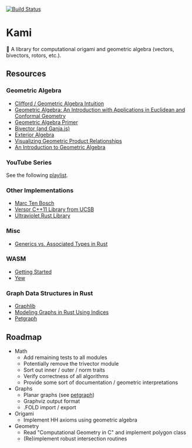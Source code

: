 [![Build Status](https://travis-ci.org/mwalczyk/kami.svg?branch=master)](https://travis-ci.org/github/mwalczyk/kami) 

# Kami

🦢 A library for computational origami and geometric algebra (vectors, bivectors, rotors, etc.).

## Resources

### Geometric Algebra
- [Clifford / Geometric Algebra Intuition](https://www.euclideanspace.com/maths/algebra/clifford/index.htm)
- [Geometric Algebra: An Introduction with Applications in Euclidean and Conformal Geometry](https://scholarworks.sjsu.edu/cgi/viewcontent.cgi?article=7943&context=etd_theses)
- [Geometric Algebra Primer](http://www.jaapsuter.com/geometric-algebra.pdf)
- [Bivector (and Ganja.js)](https://bivector.net/doc.html)
- [Exterior Algebra](https://en.wikipedia.org/wiki/Exterior_algebra)
- [Visualizing Geometric Product Relationships](https://www.shapeoperator.com/2019/01/07/relating-dot-wedge/)
- [An Introduction to Geometric Algebra](https://bitworking.org/news/ga/2d/)

### YouTube Series
See the following [playlist](https://www.youtube.com/playlist?list=PLpzmRsG7u_gqaTo_vEseQ7U8KFvtiJY4K).

### Other Implementations
- [Marc Ten Bosch](https://marctenbosch.com/quaternions/code.htm)
- [Versor C++11 Library from UCSB](http://versor.mat.ucsb.edu/)
- [Ultraviolet Rust Library](https://github.com/termhn/ultraviolet)

### Misc
- [Generics vs. Associated Types in Rust](https://stackoverflow.com/questions/32059370/when-is-it-appropriate-to-use-an-associated-type-versus-a-generic-type)

### WASM
- [Getting Started](https://dev.to/sendilkumarn/rust-and-webassembly-for-the-masses-wasm-pack-3d6p)
- [Yew](https://yew.rs/docs/)


### Graph Data Structures in Rust 
- [Graphlib](https://github.com/purpleprotocol/graphlib)
- [Modeling Graphs in Rust Using Indices](http://smallcultfollowing.com/babysteps/blog/2015/04/06/modeling-graphs-in-rust-using-vector-indices/)
- [Petgraph](https://github.com/petgraph/petgraph)

## Roadmap

- Math
	- Add remaining tests to all modules
	- Potentially remove the trivector module
	- Sort out inner / outer / norm traits
	- Verify correctness of all algorithms
	- Provide some sort of documentation / geometric interpretations
- Graphs
	- Planar graphs (see [petgraph](https://docs.rs/petgraph/0.5.1/petgraph/))
	- Graphviz output format
	- .FOLD import / export
- Origami
	- Implement HH axioms using geometric algebra
- Geometry
	- Read "Computational Geometry in C" and implement polygon class
	- (Re)implement robust intersection routines